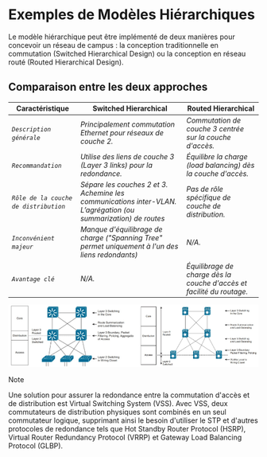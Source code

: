 # Exemples de Modèles Hiérarchiques

Le modèle hiérarchique peut être implémenté de deux manières pour concevoir un réseau de campus : la conception traditionnelle en commutation (Switched Hierarchical Design) ou la conception en réseau routé (Routed Hierarchical Design).

## Comparaison entre les deux approches 

Caractéristique | Switched Hierarchical | Routed Hierarchical
-----           | ----                      | ----             
*`Description générale`* | *Principalement commutation Ethernet pour réseaux de couche 2.* | *Commutation de couche 3 centrée sur la couche d'accès.*
*`Recommandation`* | *Utilise des liens de couche 3 (Layer 3 links) pour la redondance.* | *Équilibre la charge (load balancing) dès la couche d'accès.*
*`Rôle de la couche de distribution`* | *Sépare les couches 2 et 3. Achemine les communications inter-VLAN. L’agrégation (ou summarization) de routes* | *Pas de rôle spécifique de couche de distribution.*
*`Inconvénient majeur`* | *Manque d'équilibrage de charge ("Spanning Tree" permet uniquement à l'un des liens redondants)* | *N/A.*
*`Avantage clé`* | *N/A.* | *Équilibrage de charge dès la couche d'accès et facilité du routage.*

![switched hierarchical](images/switchedhierarchical.jpg)

> [!NOTE] 
> Une solution pour assurer la redondance entre la commutation d'accès et de distribution est Virtual Switching System (VSS). Avec VSS, deux commutateurs de distribution physiques sont combinés en un seul commutateur logique, supprimant ainsi le besoin d'utiliser le STP et d'autres protocoles de redondance tels que Hot Standby Router Protocol (HSRP), Virtual Router Redundancy Protocol (VRRP) et Gateway Load Balancing Protocol (GLBP). 